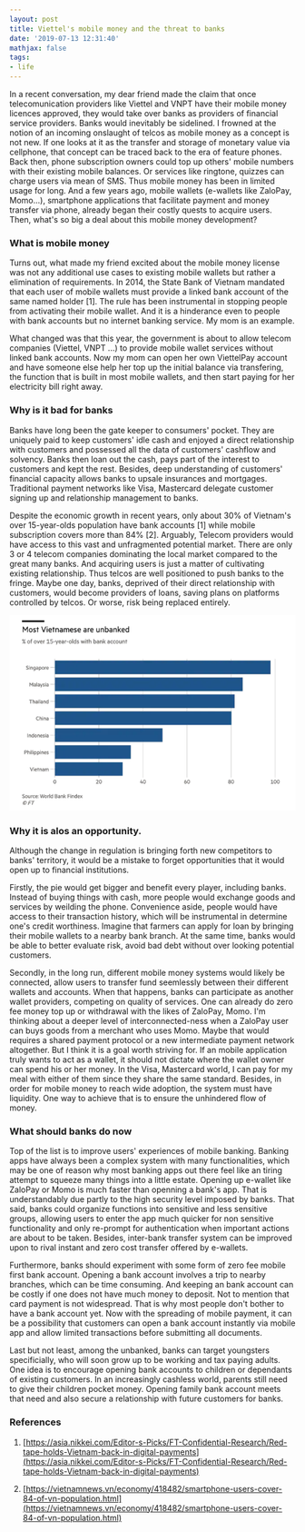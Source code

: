 ```yaml
---
layout: post
title: Viettel's mobile money and the threat to banks
date: '2019-07-13 12:31:40'
mathjax: false
tags:
- life
---
```


In a recent conversation, my dear friend made the claim that once telecomunication providers like Viettel and VNPT have their mobile money licences approved, they would take over banks as providers of financial service providers. Banks would inevitably be sidelined. I frowned at the notion of an incoming onslaught of telcos as mobile money as a concept is not new. If one looks at it as the transfer and storage of monetary value via cellphone, that concept can be traced back to the era of feature phones. Back then, phone subscription owners could top up others' mobile numbers with their existing mobile balances. Or services like ringtone, quizzes can charge users via mean of SMS. Thus mobile money has been in limited usage for long. And a few years ago, mobile wallets (e-wallets like ZaloPay, Momo...), smartphone applications that facilitate payment and money transfer via phone, already began their costly quests to acquire users. Then, what's so big a deal about this mobile money development? 


### What is mobile money

Turns out, what made my friend excited about the mobile money license was not any additional use cases to existing mobile wallets but rather a elimination of requirements. In 2014, the State Bank of Vietnam mandated that each user of mobile wallets must provide a linked bank account of the same named holder [1]. The rule has been instrumental in stopping people from activating their mobile wallet. And it is a hinderance even to people with bank accounts but no internet banking service. My mom is an example. 

What changed was that this year, the government is about to allow telecom companies (Viettel, VNPT ...) to provide mobile wallet services without linked bank accounts. Now my mom can open her own ViettelPay account and have someone else help her top up the initial balance via transfering, the function that is built in most mobile wallets, and then start paying for her electricity bill right away. 


### Why is it bad for banks

Banks have long been the gate keeper to consumers' pocket. They are uniquely paid to keep customers' idle cash and enjoyed a direct relationship with customers and possessed all the data of customers' cashflow and solvency. Banks then loan out the cash, pays part of the interest to customers and kept the rest. Besides, deep understanding of customers' financial capacity allows banks to upsale insurances and mortgages. Traditional payment networks like Visa, Mastercard delegate customer signing up and relationship management to banks. 

Despite the economic growth in recent years, only about 30% of Vietnam's over 15-year-olds population have bank accounts [1] while mobile subscription covers more than 84% [2]. Arguably, Telecom providers would have access to this vast and unfragmented potential market. There are only 3 or 4 telecom companies dominating the local market compared to the great many banks. And acquiring users is just a matter of cultivating existing relationship. Thus telcos are well positioned to push banks to the fringe. Maybe one day, banks, deprived of their direct relationship with customers, would become providers of loans, saving plans on platforms controlled by telcos. Or worse, risk being replaced entirely.  

![](/content/images/unbanked_pop.jpg)


### Why it is alos an opportunity. 

Although the change in regulation is bringing forth new competitors to banks' territory, it would be a mistake to forget opportunities that it would open up to financial institutions. 

Firstly, the pie would get bigger and benefit every player, including banks. Instead of buying things with cash, more people would exchange goods and services by weilding the phone. Convenience aside, people would have access to their transaction history, which will be instrumental in determine one's credit worthiness. Imagine that farmers can apply for loan by bringing their mobile wallets to a nearby bank branch. At the same time, banks would be able to better evaluate risk, avoid bad debt without over looking potential customers. 

Secondly, in the long run, different mobile money systems would likely be connected, allow users to transfer fund seemlessly between their different wallets and accounts. When that happens, banks can participate as another wallet providers, competing on quality of services. One can already do zero fee money top up or withdrawal with the likes of ZaloPay, Momo. I'm thinking about a deeper level of interconnected-ness when a ZaloPay user can buys goods from a merchant who uses Momo. Maybe that would requires a shared payment protocol or a new intermediate payment network altogether. But I think it is a goal worth striving for. If an mobile application truly wants to act as a wallet, it should not dictate where the wallet owner can spend his or her money. In the Visa, Mastercard world, I can pay for my meal with either of them since they share the same standard. Besides, in order for mobile money to reach wide adoption, the system must have liquidity. One way to achieve that is to ensure the unhindered flow of money. 


### What should banks do now

Top of the list is to improve users' experiences of mobile banking. Banking apps have always been a complex system with many functionalities, which may be one of reason why most banking apps out there feel like an tiring attempt to squeeze many things into a little estate. Opening up e-wallet like ZaloPay or Momo is much faster than openning a bank's app. That is understandably due partly to the high security level imposed by banks. That said, banks could organize functions into sensitive and less sensitive groups, allowing users to enter the app much quicker for non sensitive functionality and only re-prompt for authentication when important actions are about to be taken. Besides, inter-bank transfer system can be improved upon to rival instant and zero cost transfer offered by e-wallets. 

Furthermore, banks should experiment with some form of zero fee mobile first bank account. Opening a bank account involves a trip to nearby branches, which can be time consuming. And keeping an bank account can be costly if one does not have much money to deposit. Not to mention that card payment is not widespread. That is why most people don't bother to have a bank account yet. Now with the spreading of mobile payment, it can be a possibility that customers can open a bank account instantly via mobile app and allow limited transactions before submitting all documents.

Last but not least, among the unbanked, banks can target youngsters specificially, who will soon grow up to be working and tax paying adults. One idea is to encourage opening bank accounts to children or dependants of existing customers. In an increasingly cashless world, parents still need to give their children pocket money. Opening family bank account meets that need and also secure a relationship with future customers for banks. 


### References

1. [https://asia.nikkei.com/Editor-s-Picks/FT-Confidential-Research/Red-tape-holds-Vietnam-back-in-digital-payments](https://asia.nikkei.com/Editor-s-Picks/FT-Confidential-Research/Red-tape-holds-Vietnam-back-in-digital-payments)

2. [https://vietnamnews.vn/economy/418482/smartphone-users-cover-84-of-vn-population.html](https://vietnamnews.vn/economy/418482/smartphone-users-cover-84-of-vn-population.html)